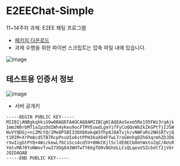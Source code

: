 # E2EEChat-Simple
11~14주차 과제: E2EE 채팅 프로그램 

* [패키지 다운로드](https://github.com/CNUCSE-InformationSecurity-2022-Fall/E2EEChat-Simple/releases/tag/assignment)
* 과제 수행을 위한 파이썬 스크립트는 압축 파일 내에 있습니다.


![image](https://user-images.githubusercontent.com/13935811/203414191-777a2ef0-bde4-4c43-b89f-33408045f93e.png)

## 테스트용 인증서 정보
![image](https://user-images.githubusercontent.com/13935811/205376355-a4a4de99-9680-4e81-b395-4598a1ec8b59.png)

* 서버 공개키
```
-----BEGIN PUBLIC KEY-----
MIIBIjANBgkqhkiG9w0BAQEFAAOCAQ8AMIIBCgKCAQEAo5exm5Re195FWz3rqAjk
1mmJN0rbMT1aIpzDdIWh4yKeu9ocFTMYEuwdLgeYifFyCoQQvWbIkZkGPtTjIJSW
NvVYQDGj+niZMcYQ/1Me8PSBI33OX80akqW3fhp8J8ATxjh/vNWFaRs2NH1RTvjQ
t1RIM+XrPm8cd5TB7RcpPnsUIo6vtPPH3baXD4FfwLTroGHnhgDZh6XqrmhZDJD6
rVwIigGtPYQ+4WickewLf6CsScs4cd5V+0NkCKjl5cldE8ECb0mtWxtoZqC/AUsR
YmtvMA70YoNWxvTvwI7XDg643WHTwTY66gTO0vNGhULLCsQLqeuVSZcbdtf2jVdr
JQIDAQAB
-----END PUBLIC KEY-----
```
